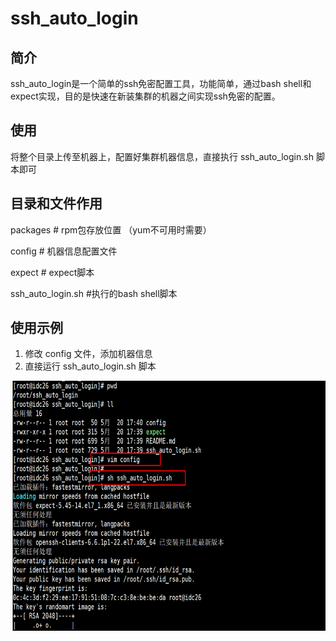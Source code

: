 # ssh_auto_login
## 简介
ssh_auto_login是一个简单的ssh免密配置工具，功能简单，通过bash shell和expect实现，目的是快速在新装集群的机器之间实现ssh免密的配置。
## 使用
将整个目录上传至机器上，配置好集群机器信息，直接执行 ssh_auto_login.sh 脚本即可
## 目录和文件作用
packages                                         # rpm包存放位置 （yum不可用时需要）

config                                             # 机器信息配置文件

expect                                            #  expect脚本

ssh_auto_login.sh                              #执行的bash shell脚本
## 使用示例

1. 修改 config 文件，添加机器信息
2. 直接运行 ssh_auto_login.sh 脚本

 <img src="https://github.com/dxdbl/ssh_auto_login/blob/master/images/ssh_auto_login.png" width = "600" height = "400" alt="image" align=center />
